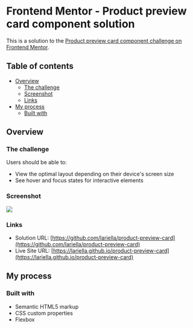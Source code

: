 # Frontend Mentor - Product preview card component solution

This is a solution to the [Product preview card component challenge on Frontend Mentor](https://www.frontendmentor.io/challenges/product-preview-card-component-GO7UmttRfa). 

## Table of contents

- [Overview](#overview)
  - [The challenge](#the-challenge)
  - [Screenshot](#screenshot)
  - [Links](#links)
- [My process](#my-process)
  - [Built with](#built-with)


## Overview

### The challenge

Users should be able to:

- View the optimal layout depending on their device's screen size
- See hover and focus states for interactive elements

### Screenshot

![](./product-preview-card.jpg)

### Links

- Solution URL: [https://github.com/lariella/product-preview-card](https://github.com/lariella/product-preview-card)
- Live Site URL: [https://lariella.github.io/product-preview-card](https://lariella.github.io/product-preview-card)

## My process

### Built with

- Semantic HTML5 markup
- CSS custom properties
- Flexbox

